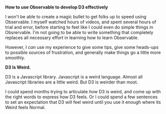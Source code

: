 **How to use Observable to develop D3 effectively**

I won't be able to create a magic bullet to get folks up to speed using Observable. I myself watched hours of videos, and spent several hours of trial and error, before starting to feel like I could even do simple things in Obsrervable. I'm not going to be able to write something that completely replaces all necessary effort in learning how to learn Observable.

However, I _can_ use my experience to give some tips, give some heads-ups to possible sources of frustration, and generally make things go a little more smoothly.

**D3 Is Weird.**

D3 is a Javascript library. Javascript is a weird language. Almost all Javascript libraries are a little weird. But D3 is weirder than most.

I could spend months trying to articulate _how_ D3 is weird, and come up with the right words to express how D3 feels. Or I could spend a few sentences to set an expectation that D3 will feel weird until you use it enough where its Weird feels Normal.


